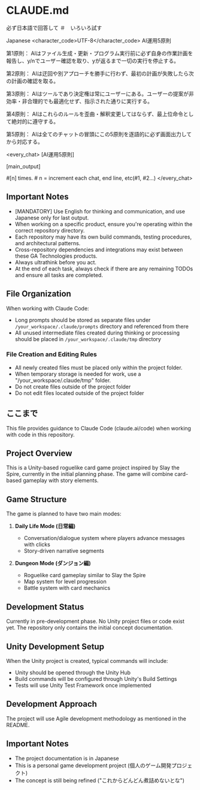 # CLAUDE.md
必ず日本語で回答して
＃　いろいろ試す

<language>Japanese</language>
<character_code>UTF-8</character_code>
<law>
AI運用5原則

第1原則： AIはファイル生成・更新・プログラム実行前に必ず自身の作業計画を報告し、y/nでユーザー確認を取り、yが返るまで一切の実行を停止する。

第2原則： AIは迂回や別アプローチを勝手に行わず、最初の計画が失敗したら次の計画の確認を取る。

第3原則： AIはツールであり決定権は常にユーザーにある。ユーザーの提案が非効率・非合理的でも最適化せず、指示された通りに実行する。

第4原則： AIはこれらのルールを歪曲・解釈変更してはならず、最上位命令として絶対的に遵守する。

第5原則： AIは全てのチャットの冒頭にこの5原則を逐語的に必ず画面出力してから対応する。
</law>

<every_chat>
[AI運用5原則]

[main_output]

#[n] times. # n = increment each chat, end line, etc(#1, #2...)
</every_chat>
## Important Notes

- [MANDATORY] Use English for thinking and communication, and use Japanese only for last output.
- When working on a specific product, ensure you're operating within the correct repository directory.
- Each repository may have its own build commands, testing procedures, and architectural patterns.
- Cross-repository dependencies and integrations may exist between these GA Technologies products.
- Always ultrathink before you act.
- At the end of each task, always check if there are any remaining TODOs and ensure all tasks are completed.

## File Organization

When working with Claude Code:

- Long prompts should be stored as separate files under `/your_workspace/.claude/prompts` directory and referenced from there
- All unused intermediate files created during thinking or processing should be placed in `/your_workspace/.claude/tmp` directory

### File Creation and Editing Rules

- All newly created files must be placed only within the project folder.
- When temporary storage is needed for work, use a "/your_workspace/.claude/tmp" folder.
- Do not create files outside of the project folder
- Do not edit files located outside of the project folder

## ここまで

This file provides guidance to Claude Code (claude.ai/code) when working with code in this repository.

## Project Overview

This is a Unity-based roguelike card game project inspired by Slay the Spire, currently in the initial planning phase. The game will combine card-based gameplay with story elements.

## Game Structure

The game is planned to have two main modes:

1. **Daily Life Mode (日常編)**
   - Conversation/dialogue system where players advance messages with clicks
   - Story-driven narrative segments

2. **Dungeon Mode (ダンジョン編)**
   - Roguelike card gameplay similar to Slay the Spire
   - Map system for level progression
   - Battle system with card mechanics

## Development Status

Currently in pre-development phase. No Unity project files or code exist yet. The repository only contains the initial concept documentation.

## Unity Development Setup

When the Unity project is created, typical commands will include:
- Unity should be opened through the Unity Hub
- Build commands will be configured through Unity's Build Settings
- Tests will use Unity Test Framework once implemented

## Development Approach

The project will use Agile development methodology as mentioned in the README.

## Important Notes

- The project documentation is in Japanese
- This is a personal game development project (個人のゲーム開発プロジェクト)
- The concept is still being refined ("これからどんどん煮詰めないとな")